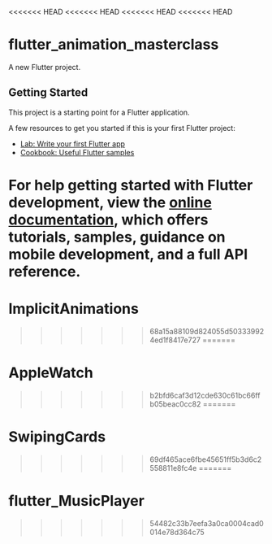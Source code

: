 <<<<<<< HEAD
<<<<<<< HEAD
<<<<<<< HEAD
<<<<<<< HEAD
# flutter_animation_masterclass

A new Flutter project.

## Getting Started

This project is a starting point for a Flutter application.

A few resources to get you started if this is your first Flutter project:

- [Lab: Write your first Flutter app](https://docs.flutter.dev/get-started/codelab)
- [Cookbook: Useful Flutter samples](https://docs.flutter.dev/cookbook)

For help getting started with Flutter development, view the
[online documentation](https://docs.flutter.dev/), which offers tutorials,
samples, guidance on mobile development, and a full API reference.
=======
# ImplicitAnimations
>>>>>>> 68a15a88109d824055d503339924ed1f8417e727
=======
# AppleWatch
>>>>>>> b2bfd6caf3d12cde630c61bc66ffb05beac0cc82
=======
# SwipingCards
>>>>>>> 69df465ace6fbe45651ff5b3d6c2558811e8fc4e
=======
# flutter_MusicPlayer
>>>>>>> 54482c33b7eefa3a0ca0004cad0014e78d364c75
